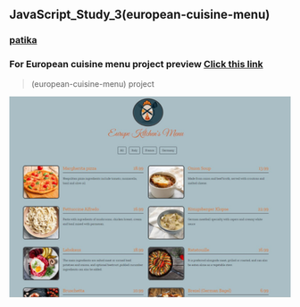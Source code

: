 ## JavaScript_Study_3(european-cuisine-menu)
### [patika](https://academy.patika.dev/tr/profile)
### For European cuisine menu project preview [Click  this link](https://kaderergin.github.io/JavaScript/Javascript_Study_3/) 

> (european-cuisine-menu) project

![european-cuisine-menu-project](https://github.com/KaderErgin/JavaScript/blob/master/Javascript_Study_3/img/menu_ss.jpg)


